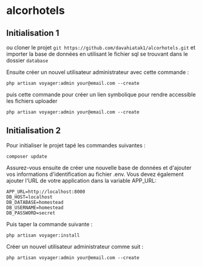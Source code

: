 # alcorhotels

## Initialisation 1

ou cloner le projet `git https://github.com/davahiatak1/alcorhotels.git` et importer la base de données en utilisant le fichier sql se trouvant dans le dossier `database`


Ensuite créer un nouvel utilisateur administrateur avec cette commande :

    php artisan voyager:admin your@email.com --create


puis cette commande pour créer un lien symbolique pour rendre accessible les fichiers uploader

    php artisan voyager:admin your@email.com --create


## Initialisation 2

Pour initialiser le projet tapé les commandes suivantes :

    composer update

Assurez-vous ensuite de créer une nouvelle base de données et d'ajouter vos informations d'identification au fichier .env. Vous devez également ajouter l'URL de votre application dans la variable APP_URL:

    APP_URL=http://localhost:8000
    DB_HOST=localhost
    DB_DATABASE=homestead
    DB_USERNAME=homestead
    DB_PASSWORD=secret

Puis taper la commande suivante : 

    php artisan voyager:install



Créer un nouvel utilisateur administrateur comme suit :

    php artisan voyager:admin your@email.com --create


